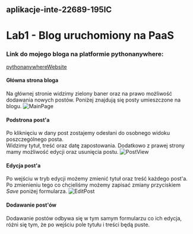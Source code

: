 ## aplikacje-inte-22689-195IC
# Lab1 - Blog uruchomiony na PaaS

### Link do mojego bloga na platformie pythonanywhere:  
[pythonanywhereWebsite](http://michalkornaus.pythonanywhere.com/)

#### Główna strona bloga  
Na głównej stronie widzimy zielony baner oraz na prawo możliwość dodawania nowych postów.  Poniżej znajdują się posty umieszczone na blogu.
![MainPage](https://user-images.githubusercontent.com/56958103/139722650-0529ea78-e463-4cfa-a236-ff8cebeb86c1.PNG)  
#### Podstrona post'a  
Po kliknięciu w dany post zostajemy odesłani do osobnego widoku poszczególnego posta.  
Widzimy tytuł, treść oraz datę zapostowania. Dodatkowo z prawej strony mamy możliwość edycji oraz usunięcia postu.
![PostView](https://user-images.githubusercontent.com/56958103/139722954-feb361b0-2542-4dbb-a0bd-6acf35cbf1b1.PNG)
#### Edycja post'a  
Po wejściu w tryb edycji możemy zmienić tytuł oraz treść każdego post'a.  Po zmienieniu tego co chcieliśmy możemy zapisać zmiany przyciskiem *Save* poniżej formularza.
![EditPost](https://user-images.githubusercontent.com/56958103/139723225-66e6f5b9-4e95-4457-87bd-8a6689e9b687.PNG)
#### Dodawanie post'ów  
Dodawanie postów odbywa się w tym samym formularzu co ich edycja, różni się tym, że po wejściu pole tytułu i treści będą puste.

